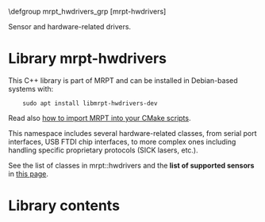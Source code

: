 \defgroup mrpt_hwdrivers_grp [mrpt-hwdrivers]

Sensor and hardware-related drivers.



# Library mrpt-hwdrivers

This C++ library is part of MRPT and can be installed in Debian-based systems
with:

		sudo apt install libmrpt-hwdrivers-dev

Read also [how to import MRPT into your CMake scripts](mrpt_from_cmake.html).

This namespace includes several hardware-related classes, from serial port
interfaces, USB FTDI chip interfaces, to more complex ones including
handling specific proprietary protocols (SICK lasers, etc.).

See the list of classes in mrpt::hwdrivers and the
<b>list of supported sensors</b>
in <a href="http://www.mrpt.org/Supported_hardware_and_sensors" >this page</a>.

# Library contents
